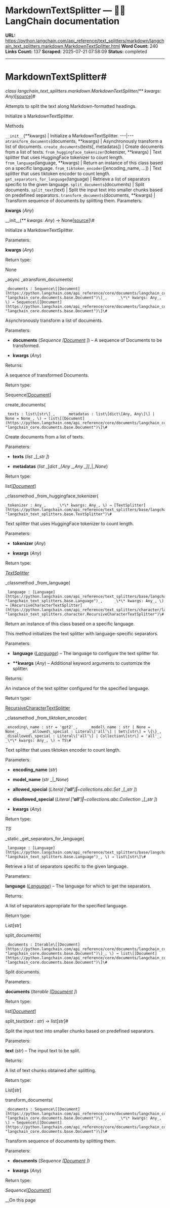 # MarkdownTextSplitter — 🦜🔗 LangChain  documentation

**URL:** https://python.langchain.com/api_reference/text_splitters/markdown/langchain_text_splitters.markdown.MarkdownTextSplitter.html
**Word Count:** 240
**Links Count:** 137
**Scraped:** 2025-07-21 07:58:09
**Status:** completed

---

# MarkdownTextSplitter\#

_class _langchain\_text\_splitters.markdown.MarkdownTextSplitter\(_\*\* kwargs: Any_\)[\[source\]](https://python.langchain.com/api_reference/_modules/langchain_text_splitters/markdown.html#MarkdownTextSplitter)\#     

Attempts to split the text along Markdown-formatted headings.

Initialize a MarkdownTextSplitter.

Methods

`__init__`\(\*\*kwargs\) | Initialize a MarkdownTextSplitter.   ---|---   `atransform_documents`\(documents, \*\*kwargs\) | Asynchronously transform a list of documents.   `create_documents`\(texts\[, metadatas\]\) | Create documents from a list of texts.   `from_huggingface_tokenizer`\(tokenizer, \*\*kwargs\) | Text splitter that uses HuggingFace tokenizer to count length.   `from_language`\(language, \*\*kwargs\) | Return an instance of this class based on a specific language.   `from_tiktoken_encoder`\(\[encoding\_name, ...\]\) | Text splitter that uses tiktoken encoder to count length.   `get_separators_for_language`\(language\) | Retrieve a list of separators specific to the given language.   `split_documents`\(documents\) | Split documents.   `split_text`\(text\) | Split the input text into smaller chunks based on predefined separators.   `transform_documents`\(documents, \*\*kwargs\) | Transform sequence of documents by splitting them.      Parameters:     

**kwargs** \(_Any_\)

\_\_init\_\_\(_\*\* kwargs: Any_\) → None[\[source\]](https://python.langchain.com/api_reference/_modules/langchain_text_splitters/markdown.html#MarkdownTextSplitter.__init__)\#     

Initialize a MarkdownTextSplitter.

Parameters:     

**kwargs** \(_Any_\)

Return type:     

None

_async _atransform\_documents\(

    _documents : Sequence\[[Document](https://python.langchain.com/api_reference/core/documents/langchain_core.documents.base.Document.html#langchain_core.documents.base.Document "langchain_core.documents.base.Document")\]_,     _\*\* kwargs: Any_, \) → Sequence\[[Document](https://python.langchain.com/api_reference/core/documents/langchain_core.documents.base.Document.html#langchain_core.documents.base.Document "langchain_core.documents.base.Document")\]\#     

Asynchronously transform a list of documents.

Parameters:     

  * **documents** \(_Sequence_ _\[_[_Document_](https://python.langchain.com/api_reference/core/documents/langchain_core.documents.base.Document.html#langchain_core.documents.base.Document "langchain_core.documents.base.Document") _\]_\) – A sequence of Documents to be transformed.

  * **kwargs** \(_Any_\)

Returns:     

A sequence of transformed Documents.

Return type:     

Sequence\[[Document](https://python.langchain.com/api_reference/core/documents/langchain_core.documents.base.Document.html#langchain_core.documents.base.Document "langchain_core.documents.base.Document")\]

create\_documents\(

    _texts : list\[str\]_,     _metadatas : list\[dict\[Any, Any\]\] | None = None_, \) → list\[[Document](https://python.langchain.com/api_reference/core/documents/langchain_core.documents.base.Document.html#langchain_core.documents.base.Document "langchain_core.documents.base.Document")\]\#     

Create documents from a list of texts.

Parameters:     

  * **texts** \(_list_ _\[__str_ _\]_\)

  * **metadatas** \(_list_ _\[__dict_ _\[__Any_ _,__Any_ _\]__\]__|__None_\)

Return type:     

list\[[_Document_](https://python.langchain.com/api_reference/core/documents/langchain_core.documents.base.Document.html#langchain_core.documents.base.Document "langchain_core.documents.base.Document")\]

_classmethod _from\_huggingface\_tokenizer\(

    _tokenizer : Any_,     _\*\* kwargs: Any_, \) → [TextSplitter](https://python.langchain.com/api_reference/text_splitters/base/langchain_text_splitters.base.TextSplitter.html#langchain_text_splitters.base.TextSplitter "langchain_text_splitters.base.TextSplitter")\#     

Text splitter that uses HuggingFace tokenizer to count length.

Parameters:     

  * **tokenizer** \(_Any_\)

  * **kwargs** \(_Any_\)

Return type:     

[_TextSplitter_](https://python.langchain.com/api_reference/text_splitters/base/langchain_text_splitters.base.TextSplitter.html#langchain_text_splitters.base.TextSplitter "langchain_text_splitters.base.TextSplitter")

_classmethod _from\_language\(

    _language : [Language](https://python.langchain.com/api_reference/text_splitters/base/langchain_text_splitters.base.Language.html#langchain_text_splitters.base.Language "langchain_text_splitters.base.Language")_,     _\*\* kwargs: Any_, \) → [RecursiveCharacterTextSplitter](https://python.langchain.com/api_reference/text_splitters/character/langchain_text_splitters.character.RecursiveCharacterTextSplitter.html#langchain_text_splitters.character.RecursiveCharacterTextSplitter "langchain_text_splitters.character.RecursiveCharacterTextSplitter")\#     

Return an instance of this class based on a specific language.

This method initializes the text splitter with language-specific separators.

Parameters:     

  * **language** \([_Language_](https://python.langchain.com/api_reference/text_splitters/base/langchain_text_splitters.base.Language.html#langchain_text_splitters.base.Language "langchain_text_splitters.base.Language")\) – The language to configure the text splitter for.

  * **\*\*kwargs** \(_Any_\) – Additional keyword arguments to customize the splitter.

Returns:     

An instance of the text splitter configured for the specified language.

Return type:     

[RecursiveCharacterTextSplitter](https://python.langchain.com/api_reference/text_splitters/character/langchain_text_splitters.character.RecursiveCharacterTextSplitter.html#langchain_text_splitters.character.RecursiveCharacterTextSplitter "langchain_text_splitters.character.RecursiveCharacterTextSplitter")

_classmethod _from\_tiktoken\_encoder\(

    _encoding\_name : str = 'gpt2'_,     _model\_name : str | None = None_,     _allowed\_special : Literal\['all'\] | Set\[str\] = \{\}_,     _disallowed\_special : Literal\['all'\] | Collection\[str\] = 'all'_,     _\*\* kwargs: Any_, \) → TS\#     

Text splitter that uses tiktoken encoder to count length.

Parameters:     

  * **encoding\_name** \(_str_\)

  * **model\_name** \(_str_ _|__None_\)

  * **allowed\_special** \(_Literal_ _\[__'all'__\]__|__~collections.abc.Set_ _\[__str_ _\]_\)

  * **disallowed\_special** \(_Literal_ _\[__'all'__\]__|__~collections.abc.Collection_ _\[__str_ _\]_\)

  * **kwargs** \(_Any_\)

Return type:     

_TS_

_static _get\_separators\_for\_language\(

    _language : [Language](https://python.langchain.com/api_reference/text_splitters/base/langchain_text_splitters.base.Language.html#langchain_text_splitters.base.Language "langchain_text_splitters.base.Language")_, \) → list\[str\]\#     

Retrieve a list of separators specific to the given language.

Parameters:     

**language** \([_Language_](https://python.langchain.com/api_reference/text_splitters/base/langchain_text_splitters.base.Language.html#langchain_text_splitters.base.Language "langchain_text_splitters.base.Language")\) – The language for which to get the separators.

Returns:     

A list of separators appropriate for the specified language.

Return type:     

List\[str\]

split\_documents\(

    _documents : Iterable\[[Document](https://python.langchain.com/api_reference/core/documents/langchain_core.documents.base.Document.html#langchain_core.documents.base.Document "langchain_core.documents.base.Document")\]_, \) → list\[[Document](https://python.langchain.com/api_reference/core/documents/langchain_core.documents.base.Document.html#langchain_core.documents.base.Document "langchain_core.documents.base.Document")\]\#     

Split documents.

Parameters:     

**documents** \(_Iterable_ _\[_[_Document_](https://python.langchain.com/api_reference/core/documents/langchain_core.documents.base.Document.html#langchain_core.documents.base.Document "langchain_core.documents.base.Document") _\]_\)

Return type:     

list\[[_Document_](https://python.langchain.com/api_reference/core/documents/langchain_core.documents.base.Document.html#langchain_core.documents.base.Document "langchain_core.documents.base.Document")\]

split\_text\(_text : str_\) → list\[str\]\#     

Split the input text into smaller chunks based on predefined separators.

Parameters:     

**text** \(_str_\) – The input text to be split.

Returns:     

A list of text chunks obtained after splitting.

Return type:     

List\[str\]

transform\_documents\(

    _documents : Sequence\[[Document](https://python.langchain.com/api_reference/core/documents/langchain_core.documents.base.Document.html#langchain_core.documents.base.Document "langchain_core.documents.base.Document")\]_,     _\*\* kwargs: Any_, \) → Sequence\[[Document](https://python.langchain.com/api_reference/core/documents/langchain_core.documents.base.Document.html#langchain_core.documents.base.Document "langchain_core.documents.base.Document")\]\#     

Transform sequence of documents by splitting them.

Parameters:     

  * **documents** \(_Sequence_ _\[_[_Document_](https://python.langchain.com/api_reference/core/documents/langchain_core.documents.base.Document.html#langchain_core.documents.base.Document "langchain_core.documents.base.Document") _\]_\)

  * **kwargs** \(_Any_\)

Return type:     

_Sequence_\[[_Document_](https://python.langchain.com/api_reference/core/documents/langchain_core.documents.base.Document.html#langchain_core.documents.base.Document "langchain_core.documents.base.Document")\]

__On this page